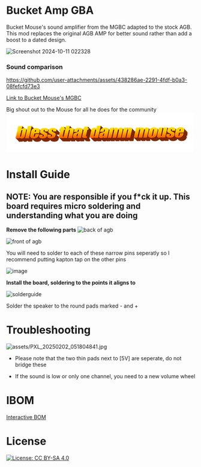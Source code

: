 # Bucket Amp GBA
Bucket Mouse's sound amplifier from the MGBC adapted to the stock AGB. This mod replaces the original AGB AMP for better sound rather than add a boost to a dated design.

![Screenshot 2024-10-11 022328](https://github.com/user-attachments/assets/89aa125a-5ff9-4591-87ec-3adbf3b112ce)


### Sound comparison

https://github.com/user-attachments/assets/438286ae-2291-4fdf-b0a3-08fefcfd73e3


[Link to Bucket Mouse's MGBC](https://github.com/MouseBiteLabs/Game-Boy-Pocket-Color)


Big shout out to the Mouse for all he does for the community
![bless that damn Mouse](https://github.com/nataliethenerd/BucketAmpGBC/blob/fee6840abdf5c8f2eb51dc8cb9f447cd14d5d62a/assets/blesshim.png)

# Install Guide

## NOTE: You are responsible if you f*ck it up. This board requires micro soldering and understanding what you are doing ##


**Remove the following parts**
![back of agb](https://github.com/user-attachments/assets/97289667-1fa0-49d0-8714-43bf13bcaacd)

![front of agb](https://github.com/user-attachments/assets/6a4e182f-17bc-40f1-a2b6-55c18a361ec5)

You will need to solder to each of these narrow pins seperatly so I recommend putting kapton tap on the other pins 

![image](https://github.com/user-attachments/assets/bc2d97b0-1df8-444c-9f02-ad14c8bf3ed2)



**Install the board, soldering to the points it aligns to**

![solderguide](https://github.com/user-attachments/assets/838fc9d1-fee9-4425-bcfe-9c4fc9edbbf4)

Solder the speaker to the round pads marked - and +

# Troubleshooting

![assets/PXL_20250202_051804841.jpg
](https://github.com/nataliethenerd/BucketAmpGBA/blob/2035c3e99edef5cec8aee76773e26e0c8d036881/assets/PXL_20250202_051804841.jpg)

- Please note that the two thin pads next to [5V] are seperate, do not bridge these

- If the sound is low or only one channel, you need to a new volume wheel


# IBOM
[Interactive BOM](https://nataliethenerd.github.io/bucketampgba.html)

# License
[![License: CC BY-SA 4.0](https://licensebuttons.net/l/by-sa/4.0/80x15.png)](https://creativecommons.org/licenses/by-sa/4.0/)
